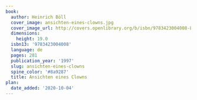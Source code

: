 ```yaml
---
book:
  author: Heinrich Böll
  cover_image: ansichten-eines-clowns.jpg
  cover_image_url: http://covers.openlibrary.org/b/isbn/9783423004008-L.jpg
  dimensions:
    height: 19.0
  isbn13: '9783423004008'
  language: de
  pages: 281
  publication_year: '1997'
  slug: ansichten-eines-clowns
  spine_color: '#8a9287'
  title: Ansichten eines Clowns
plan:
  date_added: '2020-10-04'
---
```

